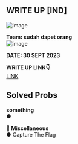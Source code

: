 ## WRITE UP [IND]  
![image](https://github.com/PlasmaRing/CTF-WRITE-UP/assets/92077284/7ca026b1-f385-4bc6-8d73-12dfc91744c5)  

**Team: sudah dapet orang**  
![image](https://github.com/PlasmaRing/CTF-WRITE-UP/assets/92077284/94ff1248-af54-4353-91b6-6893f5a02a69)  

**DATE: 30 SEPT 2023**  

**WRITE UP LINK👇**  
[LINK]()

## Solved Probs

**something**  
●   

**🧮 Miscellaneous**  
● Capture The Flag  


